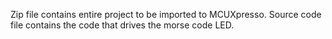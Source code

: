 Zip file contains entire project to be imported to MCUXpresso. Source code file contains the code that drives the morse code LED.
